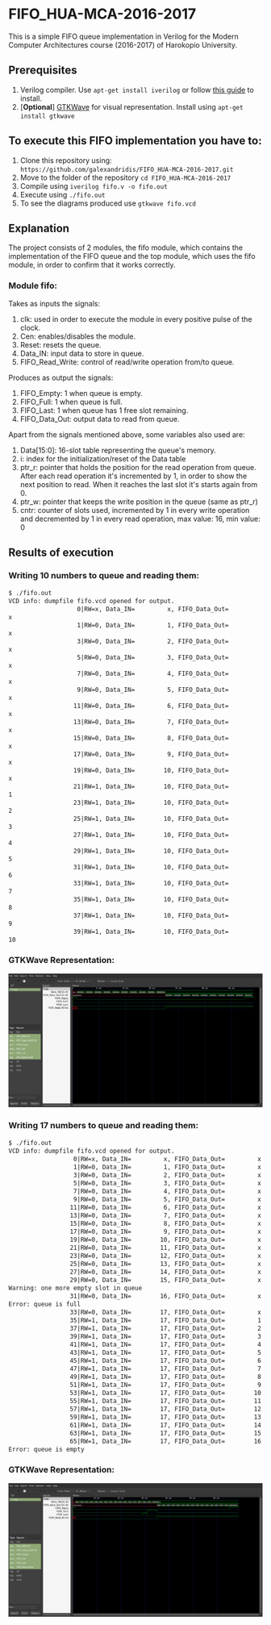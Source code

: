 # FIFO_HUA-MCA-2016-2017
This is a simple FIFO queue implementation in Verilog for the Modern Computer Architectures course (2016-2017) of Harokopio University.

## Prerequisites
1. Verilog compiler. Use `apt-get install iverilog` or follow [this guide](http://iverilog.wikia.com/wiki/Installation_Guide) to install.
2. [__Optional__] [GTKWave](http://gtkwave.sourceforge.net/) for visual representation. Install using `apt-get install gtkwave`

## To execute this FIFO implementation you have to:
1. Clone this repository using: `https://github.com/galexandridis/FIFO_HUA-MCA-2016-2017.git`
2. Move to the folder of the repository `cd FIFO_HUA-MCA-2016-2017`
3. Compile using `iverilog fifo.v -o fifo.out`
4. Execute using `./fifo.out`
5. To see the diagrams produced use `gtkwave fifo.vcd`

## Explanation

The project consists of 2 modules, the fifo module, which contains the implementation of the FIFO queue and the top module,
which uses the fifo module, in order to confirm that it works correctly.

### Module fifo:
Takes as inputs the signals:
1. clk: used in order to execute the module in every positive pulse of the clock.
2. Cen: enables/disables the module.
3. Reset: resets the queue.
4. Data_IN: input data to store in queue.
5. FIFO_Read_Write: control of read/write operation from/to queue.

Produces as output the signals:
1. FIFO_Empty: 1 when queue is empty.
2. FIFO_Full: 1 when queue is full.
3. FIFO_Last: 1 when queue has 1 free slot remaining.
4. FIFO_Data_Out: output data to read from queue.

Apart from the signals mentioned above, some variables also used are:
1. Data[15:0]: 16-slot table representing the queue's memory.
2. i: index for the initialization/reset of the Data table
3. ptr_r: pointer that holds the position for the read operation from queue. After each read operation it's incremented by 1, in order to show the next position to read. When it reaches the last slot it's starts again from 0.
4. ptr_w: pointer that keeps the write position in the queue (same as ptr_r)
5. cntr: counter of slots used, incremented by 1 in every write operation and decremented by 1 in every read operation, max value: 16, min value: 0

## Results of execution

### Writing 10 numbers to queue and reading them:
```
$ ./fifo.out 
VCD info: dumpfile fifo.vcd opened for output.
                   0|RW=x, Data_IN=         x, FIFO_Data_Out=         x
                   1|RW=0, Data_IN=         1, FIFO_Data_Out=         x
                   3|RW=0, Data_IN=         2, FIFO_Data_Out=         x
                   5|RW=0, Data_IN=         3, FIFO_Data_Out=         x
                   7|RW=0, Data_IN=         4, FIFO_Data_Out=         x
                   9|RW=0, Data_IN=         5, FIFO_Data_Out=         x
                  11|RW=0, Data_IN=         6, FIFO_Data_Out=         x
                  13|RW=0, Data_IN=         7, FIFO_Data_Out=         x
                  15|RW=0, Data_IN=         8, FIFO_Data_Out=         x
                  17|RW=0, Data_IN=         9, FIFO_Data_Out=         x
                  19|RW=0, Data_IN=        10, FIFO_Data_Out=         x
                  21|RW=1, Data_IN=        10, FIFO_Data_Out=         1
                  23|RW=1, Data_IN=        10, FIFO_Data_Out=         2
                  25|RW=1, Data_IN=        10, FIFO_Data_Out=         3
                  27|RW=1, Data_IN=        10, FIFO_Data_Out=         4
                  29|RW=1, Data_IN=        10, FIFO_Data_Out=         5
                  31|RW=1, Data_IN=        10, FIFO_Data_Out=         6
                  33|RW=1, Data_IN=        10, FIFO_Data_Out=         7
                  35|RW=1, Data_IN=        10, FIFO_Data_Out=         8
                  37|RW=1, Data_IN=        10, FIFO_Data_Out=         9
                  39|RW=1, Data_IN=        10, FIFO_Data_Out=        10
```

### GTKWave Representation:
![GTKWave Representaion of 10 numbers](screenshots/fifo_gtk_10.png)

### Writing 17 numbers to queue and reading them:
```
$ ./fifo.out 
VCD info: dumpfile fifo.vcd opened for output.
                  0|RW=x, Data_IN=         x, FIFO_Data_Out=         x
                  1|RW=0, Data_IN=         1, FIFO_Data_Out=         x
                  3|RW=0, Data_IN=         2, FIFO_Data_Out=         x
                  5|RW=0, Data_IN=         3, FIFO_Data_Out=         x
                  7|RW=0, Data_IN=         4, FIFO_Data_Out=         x
                  9|RW=0, Data_IN=         5, FIFO_Data_Out=         x
                 11|RW=0, Data_IN=         6, FIFO_Data_Out=         x
                 13|RW=0, Data_IN=         7, FIFO_Data_Out=         x
                 15|RW=0, Data_IN=         8, FIFO_Data_Out=         x
                 17|RW=0, Data_IN=         9, FIFO_Data_Out=         x
                 19|RW=0, Data_IN=        10, FIFO_Data_Out=         x
                 21|RW=0, Data_IN=        11, FIFO_Data_Out=         x
                 23|RW=0, Data_IN=        12, FIFO_Data_Out=         x
                 25|RW=0, Data_IN=        13, FIFO_Data_Out=         x
                 27|RW=0, Data_IN=        14, FIFO_Data_Out=         x
                 29|RW=0, Data_IN=        15, FIFO_Data_Out=         x
Warning: one more empty slot in queue
                 31|RW=0, Data_IN=        16, FIFO_Data_Out=         x
Error: queue is full
                 33|RW=0, Data_IN=        17, FIFO_Data_Out=         x
                 35|RW=1, Data_IN=        17, FIFO_Data_Out=         1
                 37|RW=1, Data_IN=        17, FIFO_Data_Out=         2
                 39|RW=1, Data_IN=        17, FIFO_Data_Out=         3
                 41|RW=1, Data_IN=        17, FIFO_Data_Out=         4
                 43|RW=1, Data_IN=        17, FIFO_Data_Out=         5
                 45|RW=1, Data_IN=        17, FIFO_Data_Out=         6
                 47|RW=1, Data_IN=        17, FIFO_Data_Out=         7
                 49|RW=1, Data_IN=        17, FIFO_Data_Out=         8
                 51|RW=1, Data_IN=        17, FIFO_Data_Out=         9
                 53|RW=1, Data_IN=        17, FIFO_Data_Out=        10
                 55|RW=1, Data_IN=        17, FIFO_Data_Out=        11
                 57|RW=1, Data_IN=        17, FIFO_Data_Out=        12
                 59|RW=1, Data_IN=        17, FIFO_Data_Out=        13
                 61|RW=1, Data_IN=        17, FIFO_Data_Out=        14
                 63|RW=1, Data_IN=        17, FIFO_Data_Out=        15
                 65|RW=1, Data_IN=        17, FIFO_Data_Out=        16
Error: queue is empty

```

### GTKWave Representation:
![GTKWave Representaion of 17 numbers](screenshots/fifo_gtk_17.png)
